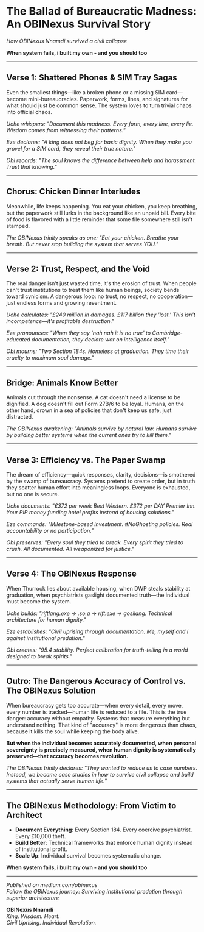 # The Ballad of Bureaucratic Madness: An OBINexus Survival Story

*How OBINexus Nnamdi survived a civil collapse*

**When system fails, i built my own - and you should too**

---

## Verse 1: Shattered Phones & SIM Tray Sagas

Even the smallest things—like a broken phone or a missing SIM card—become mini-bureaucracies. Paperwork, forms, lines, and signatures for what should just be common sense. The system loves to turn trivial chaos into official chaos.

*Uche whispers: "Document this madness. Every form, every line, every lie. Wisdom comes from witnessing their patterns."*

*Eze declares: "A king does not beg for basic dignity. When they make you grovel for a SIM card, they reveal their true nature."*

*Obi records: "The soul knows the difference between help and harassment. Trust that knowing."*

---

## Chorus: Chicken Dinner Interludes  

Meanwhile, life keeps happening. You eat your chicken, you keep breathing, but the paperwork still lurks in the background like an unpaid bill. Every bite of food is flavored with a little reminder that some file somewhere still isn't stamped.

*The OBINexus trinity speaks as one: "Eat your chicken. Breathe your breath. But never stop building the system that serves YOU."*

---

## Verse 2: Trust, Respect, and the Void

The real danger isn't just wasted time, it's the erosion of trust. When people can't trust institutions to treat them like human beings, society bends toward cynicism. A dangerous loop: no trust, no respect, no cooperation—just endless forms and growing resentment.

*Uche calculates: "£240 million in damages. £117 billion they 'lost.' This isn't incompetence—it's profitable destruction."*

*Eze pronounces: "When they say 'nah nah it is no true' to Cambridge-educated documentation, they declare war on intelligence itself."*

*Obi mourns: "Two Section 184s. Homeless at graduation. They time their cruelty to maximum soul damage."*

---

## Bridge: Animals Know Better

Animals cut through the nonsense. A cat doesn't need a license to be dignified. A dog doesn't fill out Form 27B/6 to be loyal. Humans, on the other hand, drown in a sea of policies that don't keep us safe, just distracted.

*The OBINexus awakening: "Animals survive by natural law. Humans survive by building better systems when the current ones try to kill them."*

---

## Verse 3: Efficiency vs. The Paper Swamp

The dream of efficiency—quick responses, clarity, decisions—is smothered by the swamp of bureaucracy. Systems pretend to create order, but in truth they scatter human effort into meaningless loops. Everyone is exhausted, but no one is secure.

*Uche documents: "£372 per week Best Western. £372 per DAY Premier Inn. Your PIP money funding hotel profits instead of housing solutions."*

*Eze commands: "Milestone-based investment. #NoGhosting policies. Real accountability or no participation."*

*Obi preserves: "Every soul they tried to break. Every spirit they tried to crush. All documented. All weaponized for justice."*

---

## Verse 4: The OBINexus Response

When Thurrock lies about available housing, when DWP steals stability at graduation, when psychiatrists gaslight documented truth—the individual must become the system.

*Uche builds: "riftlang.exe → .so.a → rift.exe → gosilang. Technical architecture for human dignity."*

*Eze establishes: "Civil uprising through documentation. Me, myself and I against institutional predation."*

*Obi creates: "95.4 stability. Perfect calibration for truth-telling in a world designed to break spirits."*

---

## Outro: The Dangerous Accuracy of Control vs. The OBINexus Solution

When bureaucracy gets too accurate—when every detail, every move, every number is tracked—human life is reduced to a file. This is the true danger: accuracy without empathy. Systems that measure everything but understand nothing. That kind of "accuracy" is more dangerous than chaos, because it kills the soul while keeping the body alive.

**But when the individual becomes accurately documented, when personal sovereignty is precisely measured, when human dignity is systematically preserved—that accuracy becomes revolution.**

*The OBINexus trinity declares: "They wanted to reduce us to case numbers. Instead, we became case studies in how to survive civil collapse and build systems that actually serve human life."*

---

## The OBINexus Methodology: From Victim to Architect

- **Document Everything**: Every Section 184. Every coercive psychiatrist. Every £10,000 theft.
- **Build Better**: Technical frameworks that enforce human dignity instead of institutional profit.
- **Scale Up**: Individual survival becomes systematic change.

**When system fails, i built my own - and you should too**

---

*Published on medium.com/obinexus*  
*Follow the OBINexus journey: Surviving institutional predation through superior architecture*

**OBINexus Nnamdi**  
*King. Wisdom. Heart.*  
*Civil Uprising. Individual Revolution.*